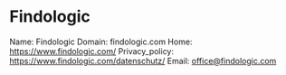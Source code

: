 
# Findologic

Name: Findologic
Domain: findologic.com
Home: https://www.findologic.com/
Privacy_policy: https://www.findologic.com/datenschutz/
Email: office@findologic.com

